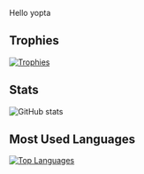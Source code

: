 Hello yopta

## Trophies
[![Trophies](https://github-profile-trophy.vercel.app/?username=Wertyfire&theme=onedark)](https://github.com/ryo-ma/github-profile-trophy)

## Stats
![GitHub stats](https://github-readme-stats.vercel.app/api?username=Wertyfire&include_all_commits=true&show_icons=true&show=reviews,discussions_started,discussions_answered,prs_merged,prs_merged_percentage)

## Most Used Languages
[![Top Languages](https://github-readme-stats.vercel.app/api/top-langs/?username=Wertyfire&layout=compact)](https://github.com/anuraghazra/github-readme-stats)
